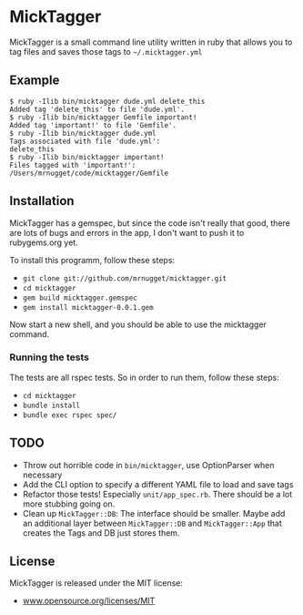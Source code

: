 # MickTagger

MickTagger is a small command line utility written in ruby that allows you to
tag files and saves those tags to `~/.micktagger.yml`

## Example

```
$ ruby -Ilib bin/micktagger dude.yml delete_this
Added tag 'delete_this' to file 'dude.yml'.
$ ruby -Ilib bin/micktagger Gemfile important!
Added tag 'important!' to file 'Gemfile'.
$ ruby -Ilib bin/micktagger dude.yml
Tags associated with file 'dude.yml':
delete_this
$ ruby -Ilib bin/micktagger important!
Files tagged with 'important!':
/Users/mrnugget/code/micktagger/Gemfile
```

## Installation

MickTagger has a gemspec, but since the code isn't really that good, there are
lots of bugs and errors in the app, I don't want to push it to rubygems.org yet.

To install this programm, follow these steps:

- `git clone git://github.com/mrnugget/micktagger.git`
- `cd micktagger`
- `gem build micktagger.gemspec`
- `gem install micktagger-0.0.1.gem`

Now start a new shell, and you should be able to use the micktagger command. 

### Running the tests

The tests are all rspec tests. So in order to run them, follow these steps:

- `cd micktagger`
- `bundle install`
- `bundle exec rspec spec/`

## TODO

- Throw out horrible code in `bin/micktagger`, use OptionParser when necessary
- Add the CLI option to specify a different YAML file to load and save tags
- Refactor those tests! Especially `unit/app_spec.rb`. There should be a lot
  more stubbing going on.
- Clean up `MickTagger::DB`: The interface should be smaller. Maybe add an
  additional layer between `MickTagger::DB` and `MickTagger::App` that creates
  the Tags and DB just stores them.

## License

MickTagger is released under the MIT license:

- www.opensource.org/licenses/MIT
